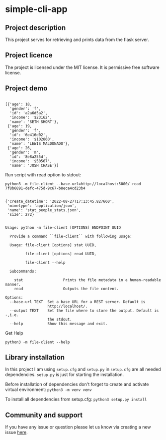 # simple-cli-app

## Project description
This project serves for retrieving and prints data from the flask server.

## Project licence
The project is licensed under the MIT license. It is permissive free software license.

## Project demo
<pre><code>
[{'age': 18,
  'gender': 'f',
  'id': 'a2a6d5a2',
  'income': '$23162',
  'name': 'SETH SHORT'},
 {'age': 19,
  'gender': 'f',
  'id': '6e416d02',
  'income': '$102860',
  'name': 'LEWIS MALDONADO'},
 {'age': 26,
  'gender': 'm',
  'id': '8e8a255d',
  'income': '$50567',
  'name': 'JOSH CHASE'}]
</code></pre>

<p>Run script with read option to stdout:</p>
<p><code>python3 -m file-client --base-url=http://localhost:5000/ read 7f8b6891-defc-475d-9c67-b8eca4cd23b4</code></p>

<pre><code>
{'create_datetime': '2022-08-27T17:13:45.827660',
 'mimetype': 'application/json',
 'name': 'stat_people_stats.json',
 'size': 272}
</code></pre>

<pre><code>
Usage: python -m file-client [OPTIONS] ENDPOINT UUID

  Provide a command ``file-client`` with following usage:

  Usage: file-client [options] stat UUID,

         file-client [options] read UUID,

         file-client --help

  Subcommands:

    stat                  Prints the file metadata in a human-readable manner.
    read                  Outputs the file content.

Options:
  --base-url TEXT  Set a base URL for a REST server. Default is
                   http://localhost/.
  --output TEXT    Set the file where to store the output. Default is -,i.e.
                   the stdout.
  --help           Show this message and exit.
</code></pre>

<p>Get Help<p>
<p><code>python3 -m file-client --help</code></p>

## Library installation
In this project I am using <code>setup.cfg</code> and <code>setup.py</code> in <code>setup.cfg</code> are all needed dependencies. <code>setup.py</code> is just for starting the installation.
<p>Before installation of dependencies don't forget to create and activate virtual environment: <code>python3 -m venv venv</code></p>
<p>To install all dependencies from setup.cfg: <code>python3 setup.py install</code></p>

## Community and support
If you have any issue or question please let us know via creating a new issue [here](https://github.com/Rennud/simple-cli-file-client/issues).